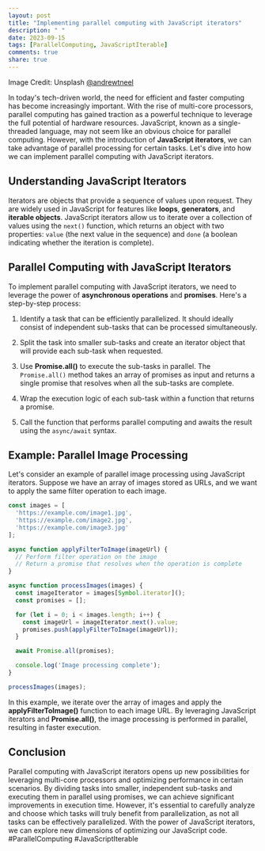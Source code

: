 ```yaml
---
layout: post
title: "Implementing parallel computing with JavaScript iterators"
description: " "
date: 2023-09-15
tags: [ParallelComputing, JavaScriptIterable]
comments: true
share: true
---
```


Image Credit: Unsplash [@andrewtneel](https://unsplash.com/photos/kq-iPVqVeds)

In today's tech-driven world, the need for efficient and faster computing has become increasingly important. With the rise of multi-core processors, parallel computing has gained traction as a powerful technique to leverage the full potential of hardware resources. JavaScript, known as a single-threaded language, may not seem like an obvious choice for parallel computing. However, with the introduction of **JavaScript iterators**, we can take advantage of parallel processing for certain tasks. Let's dive into how we can implement parallel computing with JavaScript iterators.

## Understanding JavaScript Iterators

Iterators are objects that provide a sequence of values upon request. They are widely used in JavaScript for features like **loops**, **generators**, and **iterable objects**. JavaScript iterators allow us to iterate over a collection of values using the `next()` function, which returns an object with two properties: `value` (the next value in the sequence) and `done` (a boolean indicating whether the iteration is complete).

## Parallel Computing with JavaScript Iterators

To implement parallel computing with JavaScript iterators, we need to leverage the power of **asynchronous operations** and **promises**. Here's a step-by-step process:

1. Identify a task that can be efficiently parallelized. It should ideally consist of independent sub-tasks that can be processed simultaneously.

2. Split the task into smaller sub-tasks and create an iterator object that will provide each sub-task when requested.

3. Use **Promise.all()** to execute the sub-tasks in parallel. The `Promise.all()` method takes an array of promises as input and returns a single promise that resolves when all the sub-tasks are complete.

4. Wrap the execution logic of each sub-task within a function that returns a promise.

5. Call the function that performs parallel computing and awaits the result using the `async/await` syntax.

## Example: Parallel Image Processing

Let's consider an example of parallel image processing using JavaScript iterators. Suppose we have an array of images stored as URLs, and we want to apply the same filter operation to each image.

```javascript
const images = [
  'https://example.com/image1.jpg',
  'https://example.com/image2.jpg',
  'https://example.com/image3.jpg'
];

async function applyFilterToImage(imageUrl) {
  // Perform filter operation on the image
  // Return a promise that resolves when the operation is complete
}

async function processImages(images) {
  const imageIterator = images[Symbol.iterator]();
  const promises = [];

  for (let i = 0; i < images.length; i++) {
    const imageUrl = imageIterator.next().value;
    promises.push(applyFilterToImage(imageUrl));
  }

  await Promise.all(promises);

  console.log('Image processing complete');
}

processImages(images);
```

In this example, we iterate over the array of images and apply the **applyFilterToImage()** function to each image URL. By leveraging JavaScript iterators and **Promise.all()**, the image processing is performed in parallel, resulting in faster execution.

## Conclusion

Parallel computing with JavaScript iterators opens up new possibilities for leveraging multi-core processors and optimizing performance in certain scenarios. By dividing tasks into smaller, independent sub-tasks and executing them in parallel using promises, we can achieve significant improvements in execution time. However, it's essential to carefully analyze and choose which tasks will truly benefit from parallelization, as not all tasks can be effectively parallelized. With the power of JavaScript iterators, we can explore new dimensions of optimizing our JavaScript code. #ParallelComputing #JavaScriptIterable